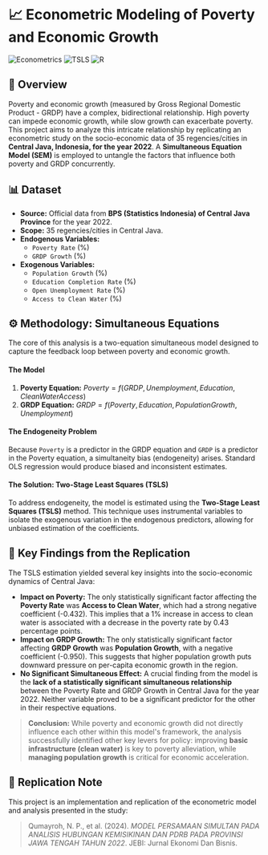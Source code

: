 # 📈 Econometric Modeling of Poverty and Economic Growth

![Econometrics](https://img.shields.io/badge/Econometrics-003366?style=for-the-badge)
![TSLS](https://img.shields.io/badge/Method-2SLS-blue)
![R](https://img.shields.io/badge/R-276DC3?style=for-the-badge&logo=r&logoColor=white)

## 📖 Overview
Poverty and economic growth (measured by Gross Regional Domestic Product - GRDP) have a complex, bidirectional relationship. High poverty can impede economic growth, while slow growth can exacerbate poverty. This project aims to analyze this intricate relationship by replicating an econometric study on the socio-economic data of 35 regencies/cities in **Central Java, Indonesia, for the year 2022**. A **Simultaneous Equation Model (SEM)** is employed to untangle the factors that influence both poverty and GRDP concurrently.

## 📊 Dataset
* **Source:** Official data from **BPS (Statistics Indonesia) of Central Java Province** for the year 2022.
* **Scope:** 35 regencies/cities in Central Java.
* **Endogenous Variables:**
    * `Poverty Rate` (%)
    * `GRDP Growth` (%)
* **Exogenous Variables:**
    * `Population Growth` (%)
    * `Education Completion Rate` (%)
    * `Open Unemployment Rate` (%)
    * `Access to Clean Water` (%)

## ⚙️ Methodology: Simultaneous Equations
The core of this analysis is a two-equation simultaneous model designed to capture the feedback loop between poverty and economic growth.

#### The Model
1.  **Poverty Equation:**
    $Poverty = f(GRDP, Unemployment, Education, CleanWaterAccess)$
2.  **GRDP Equation:**
    $GRDP = f(Poverty, Education, PopulationGrowth, Unemployment)$

#### The Endogeneity Problem
Because `Poverty` is a predictor in the GRDP equation and `GRDP` is a predictor in the Poverty equation, a simultaneity bias (endogeneity) arises. Standard OLS regression would produce biased and inconsistent estimates.

#### The Solution: Two-Stage Least Squares (TSLS)
To address endogeneity, the model is estimated using the **Two-Stage Least Squares (TSLS)** method. This technique uses instrumental variables to isolate the exogenous variation in the endogenous predictors, allowing for unbiased estimation of the coefficients.

## 🔑 Key Findings from the Replication
The TSLS estimation yielded several key insights into the socio-economic dynamics of Central Java:

* **Impact on Poverty:** The only statistically significant factor affecting the **Poverty Rate** was **Access to Clean Water**, which had a strong negative coefficient (-0.432). This implies that a 1% increase in access to clean water is associated with a decrease in the poverty rate by 0.43 percentage points.
* **Impact on GRDP Growth:** The only statistically significant factor affecting **GRDP Growth** was **Population Growth**, with a negative coefficient (-0.950). This suggests that higher population growth puts downward pressure on per-capita economic growth in the region.
* **No Significant Simultaneous Effect:** A crucial finding from the model is the **lack of a statistically significant simultaneous relationship** between the Poverty Rate and GRDP Growth in Central Java for the year 2022. Neither variable proved to be a significant predictor for the other in their respective equations.

> **Conclusion:** While poverty and economic growth did not directly influence each other within this model's framework, the analysis successfully identified other key levers for policy: improving **basic infrastructure (clean water)** is key to poverty alleviation, while **managing population growth** is critical for economic acceleration.

## 📝 Replication Note
This project is an implementation and replication of the econometric model and analysis presented in the study:
> Qumayroh, N. P., et al. (2024). *MODEL PERSAMAAN SIMULTAN PADA ANALISIS HUBUNGAN KEMISIKINAN DAN PDRB PADA PROVINSI JAWA TENGAH TAHUN 2022*. JEBI: Jurnal Ekonomi Dan Bisnis.
